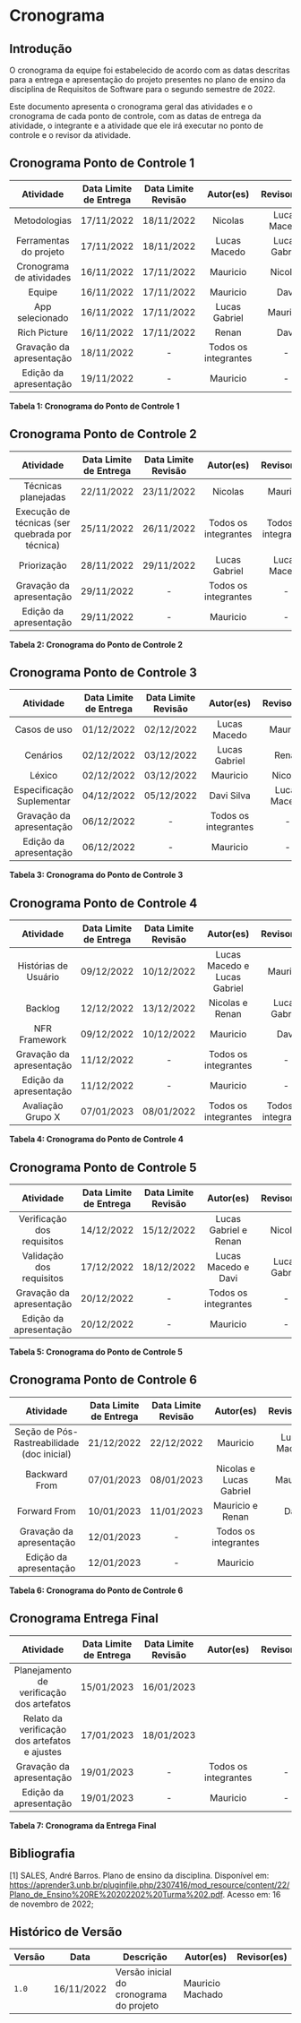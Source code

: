 # Cronograma

## Introdução

O cronograma da equipe foi estabelecido de acordo com as datas descritas para a entrega e apresentação do projeto presentes no plano de ensino da disciplina de Requisitos de Software para o segundo semestre de 2022.

Este documento apresenta o cronograma geral das atividades e o cronograma de cada ponto de controle, com as datas de entrega da atividade, o integrante e a atividade que ele irá executar no ponto de controle e o revisor da atividade.

## Cronograma Ponto de Controle 1

|        Atividade         | Data Limite de Entrega | Data Limite Revisão |      Autor(es)       |  Revisor(es)  |
| :----------------------: | :--------------------: | :-----------------: | :------------------: | :-----------: |
|       Metodologias       |       17/11/2022       |     18/11/2022      |       Nicolas        | Lucas Macedo  |
|  Ferramentas do projeto  |       17/11/2022       |     18/11/2022      |     Lucas Macedo     | Lucas Gabriel |
| Cronograma de atividades |       16/11/2022       |     17/11/2022      |       Mauricio       |    Nicolas    |
|          Equipe          |       16/11/2022       |     17/11/2022      |       Mauricio       |     Davi      |
|     App selecionado      |       16/11/2022       |     17/11/2022      |    Lucas Gabriel     |   Mauricio    |
|       Rich Picture       |       16/11/2022       |     17/11/2022      |        Renan         |     Davi      |
| Gravação da apresentação |       18/11/2022       |          -          | Todos os integrantes |       -       |
|  Edição da apresentação  |       19/11/2022       |          -          |       Mauricio       |       -       |

**Tabela 1: Cronograma do Ponto de Controle 1**

## Cronograma Ponto de Controle 2

|                    Atividade                    | Data Limite de Entrega | Data Limite Revisão |      Autor(es)       |     Revisor(es)      |
| :---------------------------------------------: | :--------------------: | :-----------------: | :------------------: | :------------------: |
|               Técnicas planejadas               |       22/11/2022       |     23/11/2022      |       Nicolas        |       Mauricio       |
| Execução de técnicas (ser quebrada por técnica) |       25/11/2022       |     26/11/2022      | Todos os integrantes | Todos os integrantes |
|                   Priorização                   |       28/11/2022       |     29/11/2022      |    Lucas Gabriel     |     Lucas Macedo     |
|            Gravação da apresentação             |       29/11/2022       |          -          | Todos os integrantes |          -           |
|             Edição da apresentação              |       29/11/2022       |          -          |       Mauricio       |          -           |

**Tabela 2: Cronograma do Ponto de Controle 2**

## Cronograma Ponto de Controle 3

|         Atividade         | Data Limite de Entrega | Data Limite Revisão |      Autor(es)       | Revisor(es)  |
| :-----------------------: | :--------------------: | :-----------------: | :------------------: | :----------: |
|       Casos de uso        |       01/12/2022       |     02/12/2022      |     Lucas Macedo     |   Mauricio   |
|         Cenários          |       02/12/2022       |     03/12/2022      |    Lucas Gabriel     |    Renan     |
|          Léxico           |       02/12/2022       |     03/12/2022      |       Mauricio       |   Nicolas    |
| Especificação Suplementar |       04/12/2022       |     05/12/2022      |      Davi Silva      | Lucas Macedo |
| Gravação da apresentação  |       06/12/2022       |          -          | Todos os integrantes |      -       |
|  Edição da apresentação   |       06/12/2022       |          -          |       Mauricio       |      -       |

**Tabela 3: Cronograma do Ponto de Controle 3**

## Cronograma Ponto de Controle 4

|        Atividade         | Data Limite de Entrega | Data Limite Revisão |          Autor(es)           |     Revisor(es)      |
| :----------------------: | :--------------------: | :-----------------: | :--------------------------: | :------------------: |
|   Histórias de Usuário   |       09/12/2022       |     10/12/2022      | Lucas Macedo e Lucas Gabriel |       Mauricio       |
|         Backlog          |       12/12/2022       |     13/12/2022      |       Nicolas e Renan        |    Lucas Gabriel     |
|      NFR Framework       |       09/12/2022       |     10/12/2022      |           Mauricio           |         Davi         |
| Gravação da apresentação |       11/12/2022       |          -          |     Todos os integrantes     |          -           |
|  Edição da apresentação  |       11/12/2022       |          -          |           Mauricio           |          -           |
|    Avaliação Grupo X     |       07/01/2023       |     08/01/2022      |     Todos os integrantes     | Todos os integrantes |

**Tabela 4: Cronograma do Ponto de Controle 4**

## Cronograma Ponto de Controle 5

|         Atividade          | Data Limite de Entrega | Data Limite Revisão |       Autor(es)       |  Revisor(es)  |
| :------------------------: | :--------------------: | :-----------------: | :-------------------: | :-----------: |
| Verificação dos requisitos |       14/12/2022       |     15/12/2022      | Lucas Gabriel e Renan |    Nicolas    |
|  Validação dos requisitos  |       17/12/2022       |     18/12/2022      |  Lucas Macedo e Davi  | Lucas Gabriel |
|  Gravação da apresentação  |       20/12/2022       |          -          | Todos os integrantes  |       -       |
|   Edição da apresentação   |       20/12/2022       |          -          |       Mauricio        |       -       |

**Tabela 5: Cronograma do Ponto de Controle 5**

## Cronograma Ponto de Controle 6

|                 Atividade                  | Data Limite de Entrega | Data Limite Revisão |        Autor(es)        | Revisor(es)  |
| :----------------------------------------: | :--------------------: | :-----------------: | :---------------------: | :----------: |
| Seção de Pós-Rastreabilidade (doc inicial) |       21/12/2022       |     22/12/2022      |        Mauricio         | Lucas Macedo |
|               Backward From                |       07/01/2023       |     08/01/2023      | Nicolas e Lucas Gabriel |   Mauricio   |
|                Forward From                |       10/01/2023       |     11/01/2023      |    Mauricio e Renan     |     Davi     |
|          Gravação da apresentação          |       12/01/2023       |          -          |  Todos os integrantes   |      -       |
|           Edição da apresentação           |       12/01/2023       |          -          |        Mauricio         |      -       |

**Tabela 6: Cronograma do Ponto de Controle 6**

## Cronograma Entrega Final

|                   Atividade                   | Data Limite de Entrega | Data Limite Revisão |      Autor(es)       | Revisor(es) |
| :-------------------------------------------: | :--------------------: | :-----------------: | :------------------: | :---------: |
|   Planejamento de verificação dos artefatos   |       15/01/2023       |     16/01/2023      |                      |             |
| Relato da verificação dos artefatos e ajustes |       17/01/2023       |     18/01/2023      |                      |             |
|           Gravação da apresentação            |       19/01/2023       |          -          | Todos os integrantes |      -      |
|            Edição da apresentação             |       19/01/2023       |          -          |       Mauricio       |      -      |

**Tabela 7: Cronograma da Entrega Final**

## Bibliografia

[1] SALES, André Barros. Plano de ensino da disciplina. Disponível em: <https://aprender3.unb.br/pluginfile.php/2307416/mod_resource/content/22/Plano_de_Ensino%20RE%20202202%20Turma%202.pdf>. Acesso em: 16 de novembro de 2022;

## Histórico de Versão

| Versão | Data          | Descrição                          | Autor(es)     |  Revisor(es)  |
| ------ | ------------- | ---------------------------------- | ------------- | ------------- |
| `1.0`  | 16/11/2022 | Versão inicial do cronograma do projeto | Mauricio Machado | |
